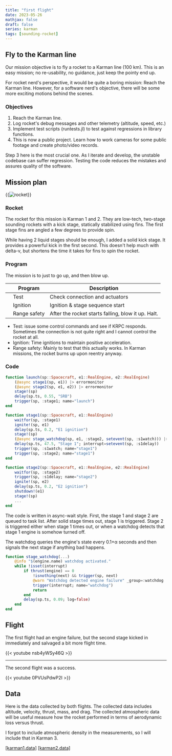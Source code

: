 ```yaml
---
title: "first flight"
date: 2023-05-26
mathjax: false
draft: false
series: karman
tags: [sounding-rocket]
---
```


## Fly to the Karman line

Our mission objective is to fly a rocket to a Karman line (100 km). This is an easy mission; no re-usability, no guidance, just keep the pointy end up.

For rocket nerd's perspective, it would be quite a boring mission: Reach the Karman line. However, for a software nerd's objective, there will be some more exciting motions behind the scenes.

### Objectives

1. Reach the Karman line.
1. Log rocket's debug messages and other telemetry (altitude, speed, etc.)
1. Implement test scripts (runtests.jl) to test against regressions in library functions.
1. This is now a public project. Learn how to work cameras for some public footage and create photo/video records.

Step 3 here is the most crucial one. As I iterate and develop, the unstable codebase can suffer regression.
Testing the code reduces the mistakes and assures quality of the software.

## Mission plan

{{<image src="/images/mission/first-flight/front_Karman 1_1.png"
    alt="rocket" maxw="7em" class="right-text">}}

### Rocket

The rocket for this mission is Karman 1 and 2. They are low-tech, two-stage sounding rockets with a kick stage, statically stabilized using fins. The first stage fins are angled a few degrees to provide spin.

While having 2 liquid stages should be enough, I added a solid kick stage. It provides a powerful kick in the first second. This doesn't help much with delta-v, but shortens the time it takes for fins to spin the rocket.

### Program

The mission is to just to go up, and then blow up.

|     | Program      | Description                                        |
| --- | ------------ | -------------------------------------------------- |
|     | Test         | Check connection and actuators                     |
|     | Ignition     | Ignition & stage sequence start                    |
|     | Range safety | After the rocket starts falling, blow it up. Halt. |

- Test: issue some control commands and see if KRPC responds. Sometimes the connection is not quite right and I cannot control the rocket at all.
- Ignition: Time ignitions to maintain positive acceleration.
- Range safety: Mainly to test that this actually works. In Karman missions, the rocket burns up upon reentry anyway.

### Code

```jl
function launch(sp::Spacecraft, e1::RealEngine, e2::RealEngine)
    (@async stage1(sp, e1)) |> errormonitor
    (@async stage2(sp, e1, e2)) |> errormonitor
    stage!(sp)
    delay(sp.ts, 0.55, "SRB")
    trigger(sp, :stage1; name="launch")
end

function stage1(sp::Spacecraft, e1::RealEngine)
    waitfor(sp, :stage1)
    ignite!(sp, e1)
    delay(sp.ts, 0.2, "E1 ignition")
    stage!(sp)
    (@async stage_watchdog(sp, e1, :stage2, setevent(sp, :s1watch))) |> errormonitor
    delay(sp.ts, 47.5, "Stage 1"; interrupt=setevent(sp, :s1delay))
    trigger(sp, :s1watch; name="stage1")
    trigger(sp, :stage2; name="stage1")
end

function stage2(sp::Spacecraft, e1::RealEngine, e2::RealEngine)
    waitfor(sp, :stage2)
    trigger(sp, :s1delay; name="stage2")
    ignite!(sp, e2)
    delay(sp.ts, 0.2, "E2 ignition")
    shutdown!(e1)
    stage!(sp)
    ...
end
```

The code is written in async-wait style. First, the stage 1 and stage 2 are queued to task list. After solid stage times out, stage 1 is triggered. Stage 2 is triggered either when stage 1 times out, or when a watchdog detects that stage 1 engine is somehow turned off.

The watchdog queries the engine's state every 0.1+α seconds and then signals the next stage if anything bad happens.

```jl
function stage_watchdog(...)
    @info "$(engine.name) watchdog activated."
    while !isset(interrupt)
        if thrust(engine) == 0
            !isnothing(next) && trigger(sp, next)
            @warn "Watchdog detected engine failure" _group=:watchdog
            trigger(interrupt; name="watchdog")
            return
        end
        delay(sp.ts, 0.09; log=false)
    end
end
```

## Flight

The first flight had an engine failure, but the second stage kicked in immediately and salvaged a bit more flight time.

{{< youtube nsb4yWSy46Q >}}

---

The second flight was a success.

{{< youtube 0PVUsPdwP2I >}}

## Data

Here is the data collected by both flights. The collected data includes altitude, velocity, thrust, mass, and drag. The collected atmospheric data will be useful measure how the rocket performed in terms of aerodynamic loss versus thrust.

I forgot to include atmospheric density in the measurements, so I will include that in Karman 3.

[[karman1.data]](/data/karman1.data)
[[karman2.data]](/data/karman2.data)
